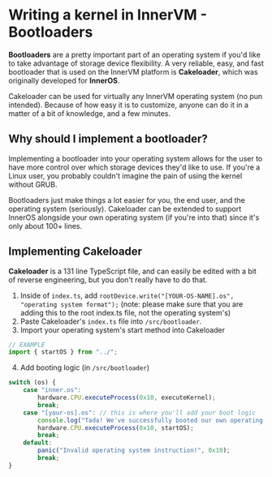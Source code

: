 # Writing a kernel in InnerVM - Bootloaders
**Bootloaders** are a pretty important part of an operating system if you'd like to take advantage of storage device flexibility. A very reliable, easy, and fast bootloader that is used on the InnerVM platform is **Cakeloader**, which was originally developed for **InnerOS**.

Cakeloader can be used for virtually any InnerVM operating system (no pun intended). Because of how easy it is to customize, anyone can do it in a matter of a bit of knowledge, and a few minutes.

## Why should I implement a bootloader?
Implementing a bootloader into your operating system allows for the user to have more control over which storage devices they'd like to use. If you're a Linux user, you probably couldn't imagine the pain of using the kernel without GRUB.

Bootloaders just make things a lot easier for you, the end user, and the operating system (seriously). Cakeloader can be extended to support InnerOS alongside your own operating system (if you're into that) since it's only about 100+ lines.

## Implementing Cakeloader
**Cakeloader** is a 131 line TypeScript file, and can easily be edited with a bit of reverse engineering, but you don't really have to do that.

1. Inside of `index.ts`, add `rootDevice.write("[YOUR-OS-NAME].os", "operating system format");`
(note: please make sure that you are adding this to the root index.ts file, not the operating system's)
2. Paste Cakeloader's `index.ts` file into `/src/bootloader`.
3. Import your operating system's start method into Cakeloader
```ts
// EXAMPLE
import { startOS } from "../";
```
4. Add booting logic (in `/src/bootloader`)
```ts
switch (os) {
    case "inner.os":
        hardware.CPU.executeProcess(0x10, executeKernel);
        break;
    case "[your-os].os": // this is where you'll add your boot logic
        console.log("Tada! We've successfully booted our own operating system in Cakeloader!");
        hardware.CPU.executeProcess(0x10, startOS);
        break;
    default:
        panic("Invalid operating system instruction!", 0x10);
        break;
}
```